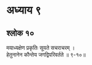 # अध्याय ९

## श्लोक १०

मयाध्यक्षेण प्रकृतिः सूयते सचराचरम् ।<br>हेतुनानेन कौन्तेय जगद्विपरिवर्तते ॥ ९-१०॥<br><br>

